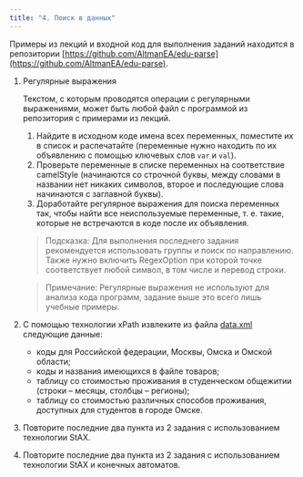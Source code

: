 ```yaml
---
title: "4. Поиск в данных"
---
```


Примеры из лекций и входной код для выполнения заданий находится в репозитории [https://github.com/AltmanEA/edu-parse](https://github.com/AltmanEA/edu-parse).

1. Регулярные выражения

   Текстом, с которым проводятся операции с регулярными выражениями, может быть любой файл с программой из репозитория с примерами из лекций.

   1. Найдите в исходном коде имена всех переменных, поместите их в список и распечатайте (переменные нужно находить по их объявлению с помощью ключевых слов ```var``` и ```val```).  
   2. Проверьте переменные в списке переменных на соответствие camelStyle (начинаются со строчной буквы, между словами в названии нет никаких символов, второе и последующие слова начинаются с заглавной буквы).
   3. Доработайте регулярное выражения для поиска переменных так, чтобы найти все неиспользуемые переменные, т. е. такие, которые не встречаются в коде после их объявления.
   
   > Подсказка: Для выполнения последнего задания рекомендуется использовать группы и поиск по направлению. Также нужно включить RegexOption при которой точке соответствует любой символ, в том числе и перевод строки.

   > Примечание: Регулярные выражения не используют для анализа кода программ, задание выше это всего лишь учебные примеры.

2. С помощью технологии xPath извлеките из файла [data.xml](../../data_lab.xml) следующие данные:
   
   - коды для Российской федерации, Москвы, Омска и Омской области; 
   - коды и названия имеющихся в файле товаров;
   - таблицу со стоимостью проживания в студенческом общежитии (строки – месяцы, столбцы – регионы);
   - таблицу со стоимостью различных способов проживания, доступных для студентов в городе Омске.
 
 1. Повторите последние два пункта из 2 задания с использованием технологии StAX.
 2. Повторите последние два пункта из 2 задания с использованием технологии StAX и конечных автоматов.